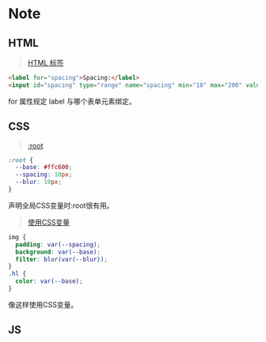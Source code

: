 Note
===

HTML
---

> [HTML <label> 标签](http://www.w3school.com.cn/tags/tag_label.asp)

```html
<label for="spacing">Spacing:</label>
<input id="spacing" type="range" name="spacing" min="10" max="200" value="10" data-sizing="px">
```
for 属性规定 label 与哪个表单元素绑定。

CSS
---

> [:root](https://developer.mozilla.org/zh-CN/docs/Web/CSS/:root)

```css
:root {
  --base: #ffc600;
  --spacing: 10px;
  --blur: 10px;
}
```
声明全局CSS变量时:root很有用。

> [使用CSS变量](https://developer.mozilla.org/zh-CN/docs/Web/CSS/Using_CSS_variables)

```css
img {
  padding: var(--spacing);
  background: var(--base);
  filter: blur(var(--blur));
}
.hl {
  color: var(--base);
}
```
像这样使用CSS变量。

JS
---
